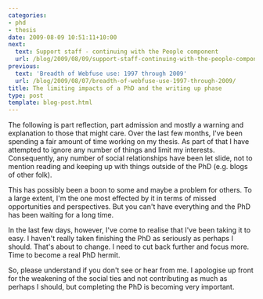 ```yaml
---
categories:
- phd
- thesis
date: 2009-08-09 10:51:11+10:00
next:
  text: Support staff - continuing with the People component
  url: /blog/2009/08/09/support-staff-continuing-with-the-people-component/
previous:
  text: 'Breadth of Webfuse use: 1997 through 2009'
  url: /blog/2009/08/07/breadth-of-webfuse-use-1997-through-2009/
title: The limiting impacts of a PhD and the writing up phase
type: post
template: blog-post.html
---
```

The following is part reflection, part admission and mostly a warning and explanation to those that might care. Over the last few months, I've been spending a fair amount of time working on my thesis. As part of that I have attempted to ignore any number of things and limit my interests. Consequently, any number of social relationships have been let slide, not to mention reading and keeping up with things outside of the PhD (e.g. blogs of other folk).

This has possibly been a boon to some and maybe a problem for others. To a large extent, I'm the one most effected by it in terms of missed opportunities and perspectives. But you can't have everything and the PhD has been waiting for a long time.

In the last few days, however, I've come to realise that I've been taking it to easy. I haven't really taken finishing the PhD as seriously as perhaps I should. That's about to change. I need to cut back further and focus more. Time to become a real PhD hermit.

So, please understand if you don't see or hear from me. I apologise up front for the weakening of the social ties and not contributing as much as perhaps I should, but completing the PhD is becoming very important.